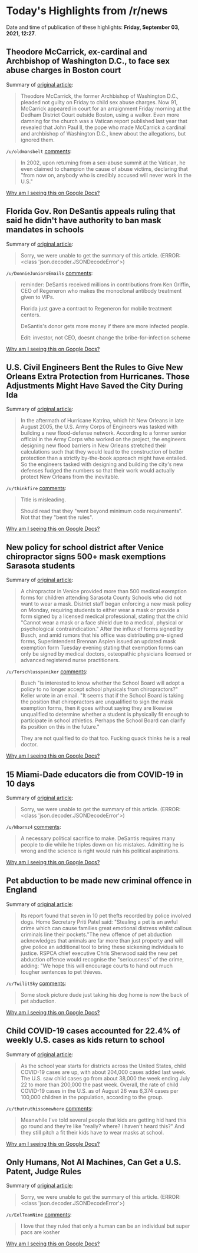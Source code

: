 # Today's Highlights from /r/news

Date and time of publication of these highlights: **Friday, September 03, 2021, 12:27**.

## Theodore McCarrick, ex-cardinal and Archbishop of Washington D.C., to face sex abuse charges in Boston court

Summary of [original article](https://www.cbsnews.com/amp/news/theodore-mccarrick-ex-cardinal-archbishop-sexual-abuse-boston-court/?__twitter_impression=true&s=09):

> Theodore McCarrick, the former Archbishop of Washington D.C., pleaded not guilty on Friday to child sex abuse charges. Now 91, McCarrick appeared in court for an arraignment Friday morning at the Dedham District Court outside Boston, using a walker. Even more damning for the church was a Vatican report published last year that revealed that John Paul II, the pope who made McCarrick a cardinal and archbishop of Washington D.C., knew about the allegations, but ignored them.

`/u/oldmansbelt` [comments](https://www.reddit.com/r/news/comments/ph4hxu/theodore_mccarrick_excardinal_and_archbishop_of/):

> In 2002, upon returning from a sex-abuse summit at the Vatican, he even claimed to champion the cause of abuse victims, declaring that "from now on, anybody who is credibly accused will never work in the U.S."

[Why am I seeing this on Google Docs?](https://docs.google.com/document/d/1Dc6We63vOXIZsc0op-Bt4abqkYjXzOigalQqFxmvvbM/edit?usp=sharing)

## Florida Gov. Ron DeSantis appeals ruling that said he didn't have authority to ban mask mandates in schools

Summary of [original article](https://www.cnn.com/2021/09/03/us/florida-school-mask-ban-governor-appeal/index.html):

> Sorry, we were unable to get the summary of this article. (ERROR: <class 'json.decoder.JSONDecodeError'>)

`/u/DonnieJuniorsEmails` [comments](https://www.reddit.com/r/news/comments/ph4pvl/florida_gov_ron_desantis_appeals_ruling_that_said/):

> reminder: DeSantis received millions in contributions from Ken Griffin, CEO of Regeneron who makes the monoclonal antibody treatment given to VIPs.
> 
> Florida just gave a contract to Regeneron for mobile treatment centers.
> 
> DeSantis's donor gets more money if there are more infected people.
> 
> Edit: investor, not CEO, doesnt change the bribe-for-infection scheme

[Why am I seeing this on Google Docs?](https://docs.google.com/document/d/1Dc6We63vOXIZsc0op-Bt4abqkYjXzOigalQqFxmvvbM/edit?usp=sharing)

## U.S. Civil Engineers Bent the Rules to Give New Orleans Extra Protection from Hurricanes. Those Adjustments Might Have Saved the City During Ida

Summary of [original article](https://time.com/6094221/hurricane-ida-engineering-protection/):

> In the aftermath of Hurricane Katrina, which hit New Orleans in late August 2005, the U.S. Army Corps of Engineers was tasked with building a new flood-defense network. According to a former senior official in the Army Corps who worked on the project, the engineers designing new flood barriers in New Orleans stretched their calculations such that they would lead to the construction of better protection than a strictly by-the-book approach might have entailed. So the engineers tasked with designing and building the city's new defenses fudged the numbers so that their work would actually protect New Orleans from the inevitable.

`/u/thinkfire` [comments](https://www.reddit.com/r/news/comments/ph0xcy/us_civil_engineers_bent_the_rules_to_give_new/):

> Title is misleading.
> 
> Should read that they "went beyond minimum code requirements".  Not that they "bent the rules".

[Why am I seeing this on Google Docs?](https://docs.google.com/document/d/1Dc6We63vOXIZsc0op-Bt4abqkYjXzOigalQqFxmvvbM/edit?usp=sharing)

## New policy for school district after Venice chiropractor signs 500+ mask exemptions Sarasota students

Summary of [original article](https://www.heraldtribune.com/story/news/2021/09/01/sarasota-tightens-mask-rule-after-venice-chiropractor-signs-exemptions/5655950001/):

> A chiropractor in Venice provided more than 500 medical exemption forms for children attending Sarasota County Schools who did not want to wear a mask. District staff began enforcing a new mask policy on Monday, requiring students to either wear a mask or provide a form signed by a licensed medical professional, stating that the child "Cannot wear a mask or a face shield due to a medical, physical or psychological contraindication." After the influx of forms signed by Busch, and amid rumors that his office was distributing pre-signed forms, Superintendent Brennan Asplen issued an updated mask exemption form Tuesday evening stating that exemption forms can only be signed by medical doctors, osteopathic physicians licensed or advanced registered nurse practitioners.

`/u/Torschlusspaniker` [comments](https://www.reddit.com/r/news/comments/ph5bp1/new_policy_for_school_district_after_venice/):

> Busch "is interested to know whether the School Board will adopt a policy to no longer accept school physicals from chiropractors?" Keller wrote in an email. "It seems that if the School Board is taking the position that chiropractors are unqualified to sign the mask exemption forms, then it goes without saying they are likewise unqualified to determine whether a student is physically fit enough to participate in school athletics. Perhaps the School Board can clarify its position on this in the future."
> 
> They are not qualified to do that too. Fucking quack thinks he is a real doctor.

[Why am I seeing this on Google Docs?](https://docs.google.com/document/d/1Dc6We63vOXIZsc0op-Bt4abqkYjXzOigalQqFxmvvbM/edit?usp=sharing)

## 15 Miami-Dade educators die from COVID-19 in 10 days

Summary of [original article](https://nbc-2.com/news/health/covid/2021/09/03/15-miami-dade-educators-die-from-covid-19-in-10-days/):

> Sorry, we were unable to get the summary of this article. (ERROR: <class 'json.decoder.JSONDecodeError'>)

`/u/Whornz4` [comments](https://www.reddit.com/r/news/comments/pha85q/15_miamidade_educators_die_from_covid19_in_10_days/):

> A necessary political sacrifice to make. DeSantis requires many people to die while he triples down on his mistakes. Admitting he is wrong and the science is right would ruin his political aspirations.

[Why am I seeing this on Google Docs?](https://docs.google.com/document/d/1Dc6We63vOXIZsc0op-Bt4abqkYjXzOigalQqFxmvvbM/edit?usp=sharing)

## Pet abduction to be made new criminal offence in England

Summary of [original article](https://www.bbc.com/news/uk-58423967):

> Its report found that seven in 10 pet thefts recorded by police involved dogs. Home Secretary Priti Patel said: "Stealing a pet is an awful crime which can cause families great emotional distress whilst callous criminals line their pockets."The new offence of pet abduction acknowledges that animals are far more than just property and will give police an additional tool to bring these sickening individuals to justice. RSPCA chief executive Chris Sherwood said the new pet abduction offence would recognise the "seriousness" of the crime, adding: "We hope this will encourage courts to hand out much tougher sentences to pet thieves.

`/u/TwilitSky` [comments](https://www.reddit.com/r/news/comments/ph1ucv/pet_abduction_to_be_made_new_criminal_offence_in/):

> Some stock picture dude just taking his dog home is now the back of pet abduction.

[Why am I seeing this on Google Docs?](https://docs.google.com/document/d/1Dc6We63vOXIZsc0op-Bt4abqkYjXzOigalQqFxmvvbM/edit?usp=sharing)

## Child COVID-19 cases accounted for 22.4% of weekly U.S. cases as kids return to school

Summary of [original article](https://www.cbsnews.com/amp/news/covid-19-children-cases-22-percent-school-return/):

> As the school year starts for districts across the United States, child COVID-19 cases are up, with about 204,000 cases added last week. The U.S. saw child cases go from about 38,000 the week ending July 22 to more than 200,000 the past week. Overall, the rate of child COVID-19 cases in the U.S. as of August 26 was 6,374 cases per 100,000 children in the population, according to the group.

`/u/thutruthissomewhere` [comments](https://www.reddit.com/r/news/comments/ph4mpl/child_covid19_cases_accounted_for_224_of_weekly/):

> Meanwhile I've told several people that kids are getting hid hard this go round and they're like "really? where? i haven't heard this?" And they still pitch a fit their kids have to wear masks at school.

[Why am I seeing this on Google Docs?](https://docs.google.com/document/d/1Dc6We63vOXIZsc0op-Bt4abqkYjXzOigalQqFxmvvbM/edit?usp=sharing)

## Only Humans, Not AI Machines, Can Get a U.S. Patent, Judge Rules

Summary of [original article](https://www.bloomberg.com/news/articles/2021-09-03/only-humans-not-ai-machines-can-get-a-u-s-patent-judge-rules):

> Sorry, we were unable to get the summary of this article. (ERROR: <class 'json.decoder.JSONDecodeError'>)

`/u/EelTeamNine` [comments](https://www.reddit.com/r/news/comments/ph7gy2/only_humans_not_ai_machines_can_get_a_us_patent/):

> I love that they ruled that only a human can be an individual but super pacs are kosher

[Why am I seeing this on Google Docs?](https://docs.google.com/document/d/1Dc6We63vOXIZsc0op-Bt4abqkYjXzOigalQqFxmvvbM/edit?usp=sharing)

